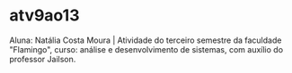 # atv9ao13
Aluna: Natália Costa Moura | Atividade do terceiro semestre da faculdade "Flamingo", curso: análise e desenvolvimento de sistemas, com auxílio do professor Jailson.
